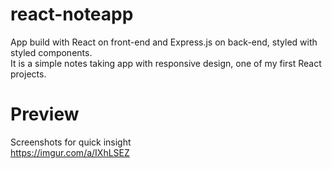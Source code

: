 # react-noteapp
App build with React on front-end and Express.js on back-end, styled with styled components.  
It is a simple notes taking app with responsive design, one of my first React projects.  
# Preview
Screenshots for quick insight  
https://imgur.com/a/IXhLSEZ
